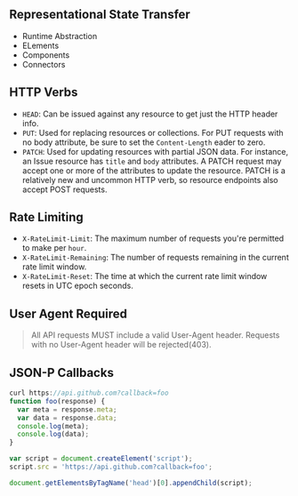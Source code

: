 ## Representational State Transfer

- Runtime Abstraction
- ELements
- Components
- Connectors

## HTTP Verbs

- `HEAD`: Can be issued against any resource to get just the HTTP header info.
- `PUT`: Used for replacing resources or collections. For PUT requests with no body attribute, be sure to set the `Content-Length` eader to zero.
- `PATCH`: Used for updating resources with partial JSON data. For instance, an Issue resource has `title` and `body` attributes. A PATCH request may accept one or more of the attributes to update the resource. PATCH is a relatively new and uncommon HTTP verb, so resource endpoints also accept POST requests.

## Rate Limiting

- `X-RateLimit-Limit`: The maximum number of requests you're permitted to make per `hour`.
- `X-RateLimit-Remaining`: The number of requests remaining in the current rate limit window.
- `X-RateLimit-Reset`: The time at which the current rate limit window resets in UTC epoch seconds.

## User Agent Required

> All API requests MUST include a valid User-Agent header. Requests with no User-Agent header will be rejected(403). 

## JSON-P Callbacks

```js
curl https://api.github.com?callback=foo
function foo(response) {
  var meta = response.meta;
  var data = response.data;
  console.log(meta);
  console.log(data);
}

var script = document.createElement('script');
script.src = 'https://api.github.com?callback=foo';

document.getElementsByTagName('head')[0].appendChild(script);
```

